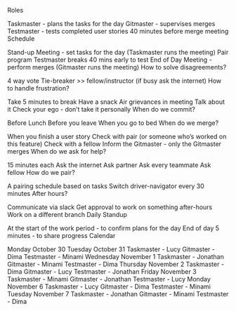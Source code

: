 Roles

Taskmaster - plans the tasks for the day
Gitmaster - supervises merges
Testmaster - tests completed user stories 40 minutes before merge meeting
Schedule

Stand-up Meeting - set tasks for the day (Taskmaster runs the meeting)
Pair program
Testmaster breaks 40 mins early to test
End of Day Meeting - perform merges (Gitmaster runs the meeting)
How to solve disagreements?

4 way vote
Tie-breaker >> fellow/instructor (if busy ask the internet)
How to handle frustration?

Take 5 minutes to break
Have a snack
Air grievances in meeting
Talk about it
Check your ego - don’t take it personally
When do we commit?

Before Lunch
Before you leave
When you go to bed
When do we merge?

When you finish a user story
Check with pair (or someone who’s worked on this feature)
Check with a fellow
Inform the Gitmaster - only the Gitmaster merges
When do we ask for help?

15 minutes each
Ask the internet
Ask partner
Ask every teammate
Ask fellow
How do we pair?

A pairing schedule based on tasks
Switch driver-navigator every 30 minutes
After hours?

Communicate via slack
Get approval to work on something after-hours
Work on a different branch
Daily Standup

At the start of the work period - to confirm plans for the day
End of day 5 minutes - to share progress
Calendar

Monday October 30
Tuesday October 31
    Taskmaster - Lucy
    Gitmaster - Dima
    Testmaster - Minami
Wednesday November 1
        Taskmaster - Jonathan
    Gitmaster - Minami
    Testmaster - Dima
Thursday November 2
    Taskmaster - Dima
    Gitmaster - Lucy
    Testmaster - Jonathan
Friday November 3
    Taskmaster - Minami
    Gitmaster - Jonathan
    Testmaster - Lucy
Monday November 6
    Taskmaster - Lucy
    Gitmaster - Dima
    Testmaster - Minami
Tuesday November 7
    Taskmaster - Jonathan
    Gitmaster - Minami
    Testmaster - Dima
